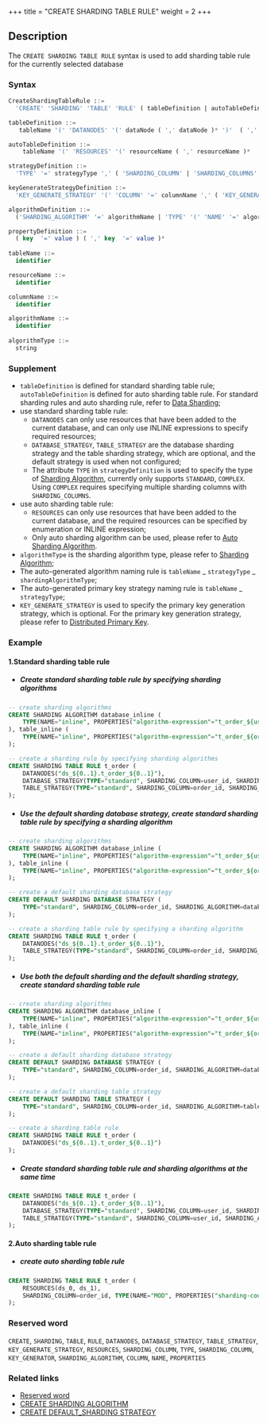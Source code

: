 +++
title = "CREATE SHARDING TABLE RULE"
weight = 2
+++

## Description

The `CREATE SHARDING TABLE RULE` syntax is used to add sharding table rule for the currently selected database

### Syntax

```sql
CreateShardingTableRule ::=
  'CREATE' 'SHARDING' 'TABLE' 'RULE' ( tableDefinition | autoTableDefinition ) ( ',' ( tableDefinition | autoTableDefinition ) )*

tableDefinition ::= 
   tableName '(' 'DATANODES' '(' dataNode ( ',' dataNode )* ')'  ( ','  'DATABASE_STRATEGY' '(' strategyDefinition ')' )?  ( ','  'TABLE_STRATEGY' '(' strategyDefinition ')' )?  ( ','  'KEY_GENERATE_STRATEGY' '(' keyGenerateStrategyDefinition ')' )? ')'

autoTableDefinition ::=
    tableName '(' 'RESOURCES' '(' resourceName ( ',' resourceName )*  ')' ',' 'SHARDING_COLUMN' '=' columnName ',' algorithmDefinition ( ','  'KEY_GENERATE_STRATEGY' '(' keyGenerateStrategyDefinition ')' )?')'

strategyDefinition ::=
  'TYPE' '=' strategyType ',' ( 'SHARDING_COLUMN' | 'SHARDING_COLUMNS' ) '=' columnName ',' algorithmDefinition

keyGenerateStrategyDefinition ::= 
  'KEY_GENERATE_STRATEGY' '(' 'COLUMN' '=' columnName ',' ( 'KEY_GENERATOR' '=' algorihtmName | algorithmDefinition ) ')' 

algorithmDefinition ::=
  ('SHARDING_ALGORITHM' '=' algorithmName | 'TYPE' '(' 'NAME' '=' algorithmType ( ',' 'PROPERTIES'  '(' propertyDefinition  ')' )?')'  )

propertyDefinition ::=
  ( key  '=' value ) ( ',' key  '=' value )* 
    
tableName ::=
  identifier

resourceName ::=
  identifier

columnName ::=
  identifier

algorithmName ::=
  identifier
    
algorithmType ::=
  string
```

### Supplement

- `tableDefinition` is defined for standard sharding table rule; `autoTableDefinition` is defined for auto sharding
  table rule. For standard sharding rules and auto sharding rule, refer
  to [Data Sharding](en/user-manual/shardingsphere-jdbc/yaml-config/rules/sharding/);
- use standard sharding table rule:
    - `DATANODES` can only use resources that have been added to the current database, and can only use INLINE
      expressions to specify required resources;
    - `DATABASE_STRATEGY`, `TABLE_STRATEGY` are the database sharding strategy and the table sharding strategy, which
      are optional, and the default strategy is used when not configured;
    - The attribute `TYPE` in `strategyDefinition` is used to specify the type
      of [Sharding Algorithm](/en/features/sharding/concept/sharding/#user-defined-sharding-algorithm), currently only
      supports `STANDARD`, `COMPLEX`. Using `COMPLEX` requires specifying multiple sharding columns
      with `SHARDING_COLUMNS`.
- use auto sharding table rule:
    - `RESOURCES` can only use resources that have been added to the current database, and the required resources can be
      specified by enumeration or INLINE expression;
    - Only auto sharding algorithm can be used, please refer
      to [Auto Sharding Algorithm](/en/user-manual/common-config/builtin-algorithm/sharding/#auto-sharding-algorithm).
- `algorithmType` is the sharding algorithm type, please refer
  to [Sharding Algorithm](en/user-manual/shardingsphere-jdbc/builtin-algorithm/sharding);
- The auto-generated algorithm naming rule is `tableName` _ `strategyType` _ `shardingAlgorithmType`;
- The auto-generated primary key strategy naming rule is `tableName` _ `strategyType`;
- `KEY_GENERATE_STRATEGY` is used to specify the primary key generation strategy, which is optional. For the primary key
  generation strategy, please refer
  to [Distributed Primary Key](/en/user-manual/common-config/builtin-algorithm/keygen/).

### Example

#### 1.Standard sharding table rule

- ##### Create standard sharding table rule by specifying sharding algorithms

```SQL
-- create sharding algorithms
CREATE SHARDING ALGORITHM database_inline (
    TYPE(NAME="inline", PROPERTIES("algorithm-expression"="t_order_${user_id % 2}"))
), table_inline (
    TYPE(NAME="inline", PROPERTIES("algorithm-expression"="t_order_${order_id % 2}"))
); 

-- create a sharding rule by specifying sharding algorithms
CREATE SHARDING TABLE RULE t_order (
    DATANODES("ds_${0..1}.t_order_${0..1}"),
    DATABASE_STRATEGY(TYPE="standard", SHARDING_COLUMN=user_id, SHARDING_ALGORITHM=database_inline),
    TABLE_STRATEGY(TYPE="standard", SHARDING_COLUMN=order_id, SHARDING_ALGORITHM=table_inline)
);
```

- ##### Use the default sharding database strategy, create standard sharding table rule by specifying a sharding algorithm

```sql
-- create sharding algorithms
CREATE SHARDING ALGORITHM database_inline (
    TYPE(NAME="inline", PROPERTIES("algorithm-expression"="t_order_${user_id % 2}"))
), table_inline (
    TYPE(NAME="inline", PROPERTIES("algorithm-expression"="t_order_${order_id % 2}"))
); 

-- create a default sharding database strategy
CREATE DEFAULT SHARDING DATABASE STRATEGY (
    TYPE="standard", SHARDING_COLUMN=order_id, SHARDING_ALGORITHM=database_inline
);

-- create a sharding table rule by specifying a sharding algorithm
CREATE SHARDING TABLE RULE t_order (
    DATANODES("ds_${0..1}.t_order_${0..1}"),
    TABLE_STRATEGY(TYPE="standard", SHARDING_COLUMN=order_id, SHARDING_ALGORITHM=table_inline)
);
```

- ##### Use both the default sharding and the default sharding strategy, create standard sharding table rule

```SQL
-- create sharding algorithms
CREATE SHARDING ALGORITHM database_inline (
    TYPE(NAME="inline", PROPERTIES("algorithm-expression"="t_order_${user_id % 2}"))
), table_inline (
    TYPE(NAME="inline", PROPERTIES("algorithm-expression"="t_order_${order_id % 2}"))
); 

-- create a default sharding database strategy
CREATE DEFAULT SHARDING DATABASE STRATEGY (
    TYPE="standard", SHARDING_COLUMN=order_id, SHARDING_ALGORITHM=database_inline
);

-- create a default sharding table strategy
CREATE DEFAULT SHARDING TABLE STRATEGY (
    TYPE="standard", SHARDING_COLUMN=order_id, SHARDING_ALGORITHM=table_inline
);

-- create a sharding table rule 
CREATE SHARDING TABLE RULE t_order (
    DATANODES("ds_${0..1}.t_order_${0..1}")
);
```

- ##### Create standard sharding table rule and sharding algorithms at the same time

```sql
CREATE SHARDING TABLE RULE t_order (
    DATANODES("ds_${0..1}.t_order_${0..1}"),
    DATABASE_STRATEGY(TYPE="standard", SHARDING_COLUMN=user_id, SHARDING_ALGORITHM(TYPE(NAME="inline", PROPERTIES("algorithm-expression"="ds_${user_id % 2}")))),
    TABLE_STRATEGY(TYPE="standard", SHARDING_COLUMN=user_id, SHARDING_ALGORITHM(TYPE(NAME="inline", PROPERTIES("algorithm-expression"="ds_${order_id % 2}"))))
);
```

#### 2.Auto sharding table rule

- ##### create auto sharding table rule

```sql
CREATE SHARDING TABLE RULE t_order (
    RESOURCES(ds_0, ds_1),
    SHARDING_COLUMN=order_id, TYPE(NAME="MOD", PROPERTIES("sharding-count"="4"))
);
```

### Reserved word

`CREATE`, `SHARDING`, `TABLE`, `RULE`, `DATANODES`, `DATABASE_STRATEGY`, `TABLE_STRATEGY`, `KEY_GENERATE_STRATEGY`, `RESOURCES`, `SHARDING_COLUMN`, `TYPE`, `SHARDING_COLUMN`, `KEY_GENERATOR`, `SHARDING_ALGORITHM`, `COLUMN`, `NAME`, `PROPERTIES`

### Related links

- [Reserved word](/en/reference/distsql/syntax/reserved-word/)
- [CREATE SHARDING ALGORITHM](/en/reference/distsql/syntax/rdl/rule-definition/create-sharding-algorithm/)
- [CREATE DEFAULT_SHARDING STRATEGY](/en/reference/distsql/syntax/rdl/rule-definition/create-default-sharding-strategy/)
